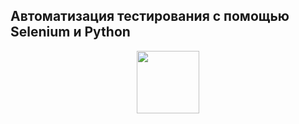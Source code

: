 ## Автоматизация тестирования с помощью Selenium и Python

<div id="header" align="center">
  <img src="https://stepik.org/media/cache/images/courses/575/cover_3kqh9Iw/d1a44446e98638349c7416e78814f122.png" width="100"/>
</div>
